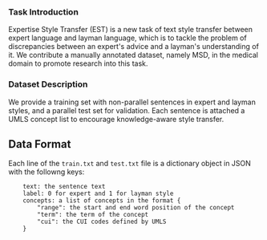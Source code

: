 ### Task Introduction
Expertise Style Transfer (EST) is a new task of text style transfer between expert language and layman language, which is to tackle the problem of discrepancies between an expert's advice and a layman's understanding of it. We contribute a manually annotated dataset, namely MSD, in the medical domain to promote research into this task.

### Dataset Description
We provide a training set with non-parallel sentences in expert and layman styles, and a parallel test set for validation. Each sentence is attached a UMLS concept list to encourage knowledge-aware style transfer.

## Data Format
Each line of the `train.txt` and `test.txt` file is a dictionary object in JSON with the followng keys:
```
    text: the sentence text
    label: 0 for expert and 1 for layman style
    concepts: a list of concepts in the format {
        "range": the start and end word position of the concept
        "term": the term of the concept
        "cui": the CUI codes defined by UMLS
    }
```